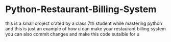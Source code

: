 # Python-Restaurant-Billing-System
this is a small oroject crated by a class 7th student while mastering python and this is just an example of how u can make your restaurant billing system you can also commit changes and make this code sutaible for u
